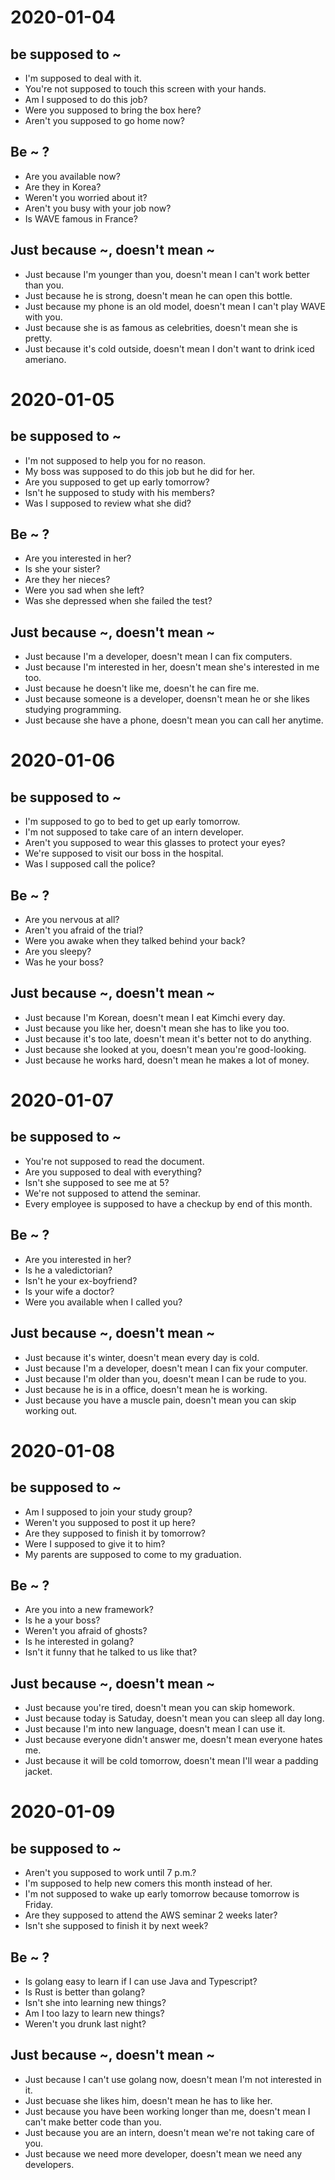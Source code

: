 # 2020-01-04

## be supposed to ~
- I'm supposed to deal with it.
- You're not supposed to touch this screen with your hands.
- Am I supposed to do this job?
- Were you supposed to bring the box here?
- Aren't you supposed to go home now?

## Be ~ ?
- Are you available now?
- Are they in Korea?
- Weren't you worried about it?
- Aren't you busy with your job now?
- Is WAVE famous in France?

## Just because ~, doesn't mean ~
- Just because I'm younger than you, doesn't mean I can't work better than you.
- Just because he is strong, doesn't mean he can open this bottle.
- Just because my phone is an old model, doesn't mean I can't play WAVE with you.
- Just because she is as famous as celebrities, doesn't mean she is pretty.
- Just because it's cold outside, doesn't mean I don't want to drink iced ameriano.

# 2020-01-05

## be supposed to ~
- I'm not supposed to help you for no reason.
- My boss was supposed to do this job but he did for her.
- Are you supposed to get up early tomorrow?
- Isn't he supposed to study with his members?
- Was I supposed to review what she did?

## Be ~ ?
- Are you interested in her?
- Is she your sister?
- Are they her nieces?
- Were you sad when she left?
- Was she depressed when she failed the test?

## Just because ~, doesn't mean ~
- Just because I'm a developer, doesn't mean I can fix computers.
- Just because I'm interested in her, doesn't mean she's interested in me too.
- Just because he doesn't like me, doesn't he can fire me.
- Just because someone is a developer, doensn't mean he or she likes studying programming.
- Just because she have a phone, doesn't mean you can call her anytime.


# 2020-01-06

## be supposed to ~
- I'm supposed to go to bed to get up early tomorrow.
- I'm not supposed to take care of an intern developer.
- Aren't you supposed to wear this glasses to protect your eyes?
- We're supposed to visit our boss in the hospital.
- Was I supposed call the police?

## Be ~ ?
- Are you nervous at all?
- Aren't you afraid of the trial?
- Were you awake when they talked behind your back?
- Are you sleepy?
- Was he your boss?

## Just because ~, doesn't mean ~
- Just because I'm Korean, doesn't mean I eat Kimchi every day.
- Just because you like her, doesn't mean she has to like you too.
- Just because it's too late, doesn't mean it's better not to do anything.
- Just because she looked at you, doesn't mean you're good-looking.
- Just because he works hard, doesn't mean he makes a lot of money.

# 2020-01-07

## be supposed to ~
- You're not supposed to read the document.
- Are you supposed to deal with everything?
- Isn't she supposed to see me at 5?
- We're not supposed to attend the seminar.
- Every employee is supposed to have a checkup by end of this month.

## Be ~ ?
- Are you interested in her?
- Is he a valedictorian?
- Isn't he your ex-boyfriend?
- Is your wife a doctor?
- Were you available when I called you?

## Just because ~, doesn't mean ~
- Just because it's winter, doesn't mean every day is cold.
- Just because I'm a developer, doesn't mean I can fix your computer.
- Just because I'm older than you, doesn't mean I can be rude to you.
- Just because he is in a office, doesn't mean he is working.
- Just because you have a muscle pain, doesn't mean you can skip working out.

# 2020-01-08

## be supposed to ~
- Am I supposed to join your study group?
- Weren't you supposed to post it up here?
- Are they supposed to finish it by tomorrow?
- Were I supposed to give it to him?
- My parents are supposed to come to my graduation.

## Be ~ ?
- Are you into a new framework?
- Is he a your boss?
- Weren't you afraid of ghosts?
- Is he interested in golang?
- Isn't it funny that he talked to us like that?

## Just because ~, doesn't mean ~
- Just because you're tired, doesn't mean you can skip homework.
- Just because today is Satuday, doesn't mean you can sleep all day long.
- Just because I'm into new language, doesn't mean I can use it.
- Just because everyone didn't answer me, doesn't mean everyone hates me.
- Just because it will be cold tomorrow, doesn't mean I'll wear a padding jacket.

# 2020-01-09

## be supposed to ~
- Aren't you supposed to work until 7 p.m.?
- I'm supposed to help new comers this month instead of her.
- I'm not supposed to wake up early tomorrow because tomorrow is Friday.
- Are they supposed to attend the AWS seminar 2 weeks later?
- Isn't she supposed to finish it by next week?

## Be ~ ?
- Is golang easy to learn if I can use Java and Typescript?
- Is Rust is better than golang?
- Isn't she into learning new things?
- Am I too lazy to learn new things?
- Weren't you drunk last night?

## Just because ~, doesn't mean ~
- Just because I can't use golang now, doesn't mean I'm not interested in it.
- Just becuase she likes him, doesn't mean he has to like her.
- Just because you have been working longer than me, doesn't mean I can't make better code than you.
- Just because you are an intern, doesn't mean we're not taking care of you.
- Just because we need more developer, doesn't mean we need any developers.
